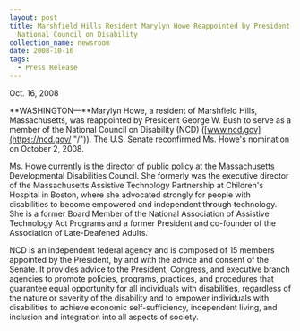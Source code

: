 ```yaml
---
layout: post
title: Marshfield Hills Resident Marylyn Howe Reappointed by President Bush to
  National Council on Disability
collection_name: newsroom
date: 2008-10-16
tags:
  - Press Release
---
```


O﻿ct. 16, 2008

**WASHINGTON—**Marylyn Howe, a resident of Marshfield Hills, Massachusetts, was reappointed by President George W. Bush to serve as a member of the National Council on Disability (NCD) ([www.ncd.gov](https://ncd.gov/ "/")). The U.S. Senate reconfirmed Ms. Howe's nomination on October 2, 2008.

Ms. Howe currently is the director of public policy at the Massachusetts Developmental Disabilities Council. She formerly was the executive director of the Massachusetts Assistive Technology Partnership at Children's Hospital in Boston, where she advocated strongly for people with disabilities to become empowered and independent through technology. She is a former Board Member of the National Association of Assistive Technology Act Programs and a former President and co-founder of the Association of Late-Deafened Adults.

NCD is an independent federal agency and is composed of 15 members appointed by the President, by and with the advice and consent of the Senate. It provides advice to the President, Congress, and executive branch agencies to promote policies, programs, practices, and procedures that guarantee equal opportunity for all individuals with disabilities, regardless of the nature or severity of the disability and to empower individuals with disabilities to achieve economic self-sufficiency, independent living, and inclusion and integration into all aspects of society.
